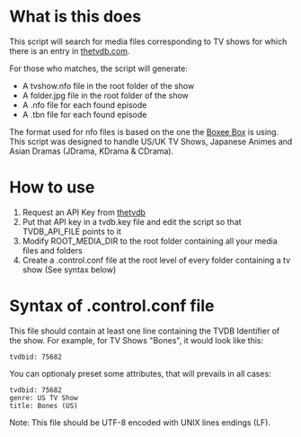 What is this does
=================

This script will search for media files corresponding to TV shows for which there
is an entry in [thetvdb.com](http://www.thetvdb.com).

For those who matches, the script will generate:
- A tvshow.nfo file in the root folder of the show
- A folder.jpg file in the root folder of the show
- A .nfo file for each found episode
- A .tbn file for each found episode

The format used for nfo files is based on the one the [Boxee Box](http://www.boxee.tv) is using.
This script was designed to handle US/UK TV Shows, Japanese Animes and Asian Dramas (JDrama, KDrama & CDrama).

How to use
===========

1. Request an API Key from [thetvdb](http://www.thetvdb.com/?tab=apiregister)
2. Put that API key in a tvdb.key file and edit the script so that TVDB_API_FILE points to it
3. Modify ROOT_MEDIA_DIR to the root folder containing all your media files and folders
4. Create a .control.conf file at the root level of every folder containing a tv show (See syntax below)

Syntax of .control.conf file
============================

This file should contain at least one line containing the TVDB Identifier of the show.
For example, for TV Shows "Bones", it would look like this:

    tvdbid: 75682

You can optionaly preset some attributes, that will prevails in all cases:

    tvdbid: 75682
    genre: US TV Show
    title: Bones (US)

Note: This file should be UTF-8 encoded with UNIX lines endings (LF).
